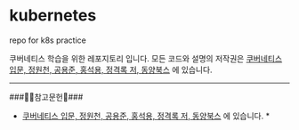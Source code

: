 # kubernetes

repo for k8s practice

쿠버네티스 학습을 위한 레포지토리 입니다. 모든 코드와 설명의 저작권은 [쿠버네티스 입문, 정원천, 공용준, 홍석용, 정격록 저, 동양북스](https://www.aladin.co.kr/shop/wproduct.aspx?ItemId=224537264) 에 있습니다.

---

###🙇‍♂️참고문헌🙇‍###

* [쿠버네티스 입문, 정원천, 공용준, 홍석용, 정격록 저, 동양북스](https://www.aladin.co.kr/shop/wproduct.aspx?ItemId=224537264) 에 있습니다. *

